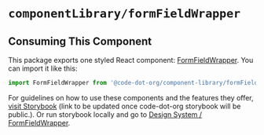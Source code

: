 # `componentLibrary/formFieldWrapper`

## Consuming This Component

This package exports one styled React component: [FormFieldWrapper](FormFieldWrapper.tsx). You can import it like this:

```javascript
import FormFieldWrapper from '@code-dot-org/component-library/formFieldWrapper';
```

For guidelines on how to use these components and the features they
offer, [visit Storybook](https://code-dot-org.github.io/dsco_)
(link to be updated once code-dot-org storybook will be public.).
Or run storybook locally and go to [Design System / FormFieldWrapper](http://localhost:9001/?path=/story/designsystem-formfieldwrapper--docs).
